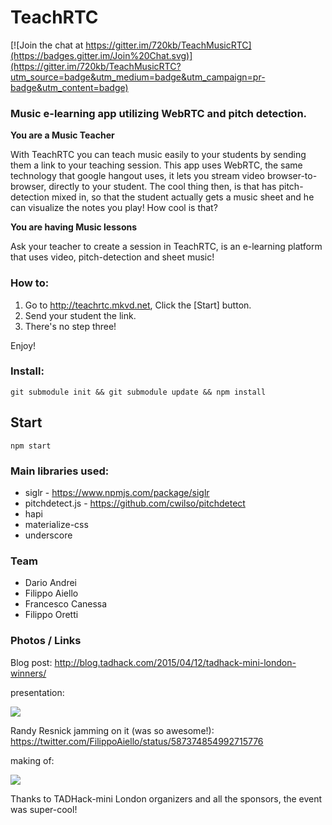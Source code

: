 # TeachRTC

[![Join the chat at https://gitter.im/720kb/TeachMusicRTC](https://badges.gitter.im/Join%20Chat.svg)](https://gitter.im/720kb/TeachMusicRTC?utm_source=badge&utm_medium=badge&utm_campaign=pr-badge&utm_content=badge)

### Music e-learning app utilizing WebRTC and pitch detection.

**You are a Music Teacher**

With TeachRTC you can teach music easily to your students by sending them a link to your teaching session.
This app uses WebRTC, the same technology that google hangout uses, it lets you stream video browser-to-browser, directly to your student.
The cool thing then, is that has pitch-detection mixed in, so that the student actually gets a music sheet and he can visualize the notes you play! How cool is that?

**You are having Music lessons**

Ask your teacher to create a session in TeachRTC, is an e-learning platform that uses video, pitch-detection and sheet music!



### How to:

1. Go to <http://teachrtc.mkvd.net>, Click the [Start] button.
2. Send your student the link.
3. There's no step three!


Enjoy!


### Install:
`git submodule init && git submodule update && npm install`

Start
---
`npm start`

### Main libraries used:

- siglr - https://www.npmjs.com/package/siglr
- pitchdetect.js - https://github.com/cwilso/pitchdetect
- hapi
- materialize-css
- underscore

### Team

- Dario Andrei
- Filippo Aiello
- Francesco Canessa
- Filippo Oretti


### Photos / Links

Blog post: http://blog.tadhack.com/2015/04/12/tadhack-mini-london-winners/


presentation:

![](http://mkvphoto.s3.amazonaws.com/open_source/presentation_tadhack.jpg)

Randy Resnick jamming on it (was so awesome!): https://twitter.com/FilippoAiello/status/587374854992715776


making of:

![](http://mkvphoto.s3.amazonaws.com/open_source/presentation_tadhack3.jpg)

Thanks to TADHack-mini London organizers and all the sponsors, the event was super-cool!

